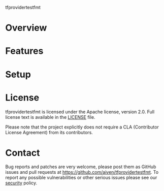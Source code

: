 tfprovidertestfmt

Overview
========

Features
============

Setup
============

License
============
tfprovidertestfmt is licensed under the Apache license, version 2.0. Full license text is available in the [LICENSE](LICENSE) file.

Please note that the project explicitly does not require a CLA (Contributor License Agreement) from its contributors.

Contact
============
Bug reports and patches are very welcome, please post them as GitHub issues and pull requests at https://github.com/aiven/tfprovidertestfmt.
To report any possible vulnerabilities or other serious issues please see our [security](SECURITY.md) policy.
